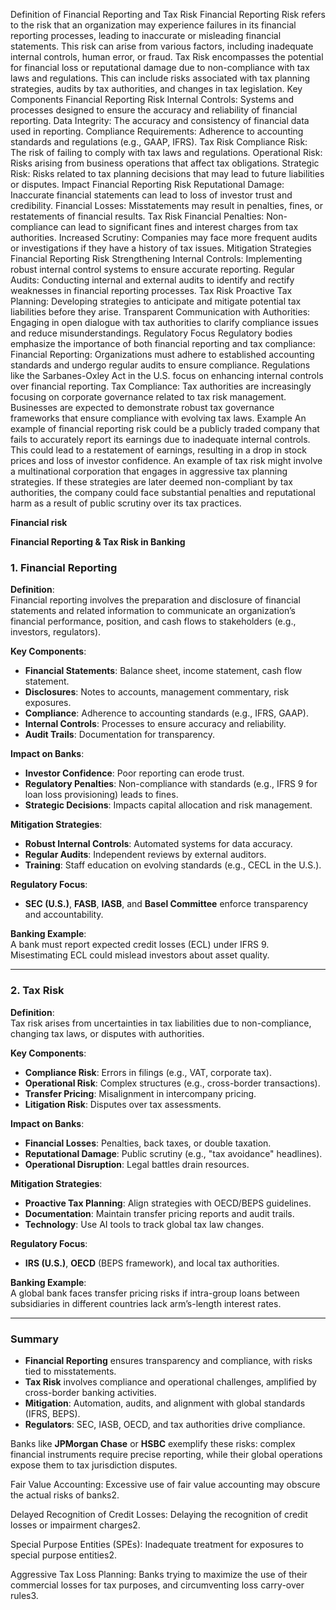 Definition of Financial Reporting and Tax Risk
Financial Reporting Risk refers to the risk that an organization may experience failures in its financial reporting processes, leading to inaccurate or misleading financial statements. This risk can arise from various factors, including inadequate internal controls, human error, or fraud.
Tax Risk encompasses the potential for financial loss or reputational damage due to non-compliance with tax laws and regulations. This can include risks associated with tax planning strategies, audits by tax authorities, and changes in tax legislation.
Key Components
Financial Reporting Risk
Internal Controls: Systems and processes designed to ensure the accuracy and reliability of financial reporting.
Data Integrity: The accuracy and consistency of financial data used in reporting.
Compliance Requirements: Adherence to accounting standards and regulations (e.g., GAAP, IFRS).
Tax Risk
Compliance Risk: The risk of failing to comply with tax laws and regulations.
Operational Risk: Risks arising from business operations that affect tax obligations.
Strategic Risk: Risks related to tax planning decisions that may lead to future liabilities or disputes.
Impact
Financial Reporting Risk
Reputational Damage: Inaccurate financial statements can lead to loss of investor trust and credibility.
Financial Losses: Misstatements may result in penalties, fines, or restatements of financial results.
Tax Risk
Financial Penalties: Non-compliance can lead to significant fines and interest charges from tax authorities.
Increased Scrutiny: Companies may face more frequent audits or investigations if they have a history of tax issues.
Mitigation Strategies
Financial Reporting Risk
Strengthening Internal Controls: Implementing robust internal control systems to ensure accurate reporting.
Regular Audits: Conducting internal and external audits to identify and rectify weaknesses in financial reporting processes.
Tax Risk
Proactive Tax Planning: Developing strategies to anticipate and mitigate potential tax liabilities before they arise.
Transparent Communication with Authorities: Engaging in open dialogue with tax authorities to clarify compliance issues and reduce misunderstandings.
Regulatory Focus
Regulatory bodies emphasize the importance of both financial reporting and tax compliance:
Financial Reporting: Organizations must adhere to established accounting standards and undergo regular audits to ensure compliance. Regulations like the Sarbanes-Oxley Act in the U.S. focus on enhancing internal controls over financial reporting.
Tax Compliance: Tax authorities are increasingly focusing on corporate governance related to tax risk management. Businesses are expected to demonstrate robust tax governance frameworks that ensure compliance with evolving tax laws.
Example
An example of financial reporting risk could be a publicly traded company that fails to accurately report its earnings due to inadequate internal controls. This could lead to a restatement of earnings, resulting in a drop in stock prices and loss of investor confidence.
An example of tax risk might involve a multinational corporation that engages in aggressive tax planning strategies. If these strategies are later deemed non-compliant by tax authorities, the company could face substantial penalties and reputational harm as a result of public scrutiny over its tax practices.


**Financial risk**

**Financial Reporting & Tax Risk in Banking**  

### **1. Financial Reporting**  
**Definition**:  
Financial reporting involves the preparation and disclosure of financial statements and related information to communicate an organization’s financial performance, position, and cash flows to stakeholders (e.g., investors, regulators).  

**Key Components**:  
- **Financial Statements**: Balance sheet, income statement, cash flow statement.  
- **Disclosures**: Notes to accounts, management commentary, risk exposures.  
- **Compliance**: Adherence to accounting standards (e.g., IFRS, GAAP).  
- **Internal Controls**: Processes to ensure accuracy and reliability.  
- **Audit Trails**: Documentation for transparency.  

**Impact on Banks**:  
- **Investor Confidence**: Poor reporting can erode trust.  
- **Regulatory Penalties**: Non-compliance with standards (e.g., IFRS 9 for loan loss provisioning) leads to fines.  
- **Strategic Decisions**: Impacts capital allocation and risk management.  

**Mitigation Strategies**:  
- **Robust Internal Controls**: Automated systems for data accuracy.  
- **Regular Audits**: Independent reviews by external auditors.  
- **Training**: Staff education on evolving standards (e.g., CECL in the U.S.).  

**Regulatory Focus**:  
- **SEC (U.S.)**, **FASB**, **IASB**, and **Basel Committee** enforce transparency and accountability.  

**Banking Example**:  
A bank must report expected credit losses (ECL) under IFRS 9. Misestimating ECL could mislead investors about asset quality.  

---

### **2. Tax Risk**  
**Definition**:  
Tax risk arises from uncertainties in tax liabilities due to non-compliance, changing tax laws, or disputes with authorities.  

**Key Components**:  
- **Compliance Risk**: Errors in filings (e.g., VAT, corporate tax).  
- **Operational Risk**: Complex structures (e.g., cross-border transactions).  
- **Transfer Pricing**: Misalignment in intercompany pricing.  
- **Litigation Risk**: Disputes over tax assessments.  

**Impact on Banks**:  
- **Financial Losses**: Penalties, back taxes, or double taxation.  
- **Reputational Damage**: Public scrutiny (e.g., "tax avoidance" headlines).  
- **Operational Disruption**: Legal battles drain resources.  

**Mitigation Strategies**:  
- **Proactive Tax Planning**: Align strategies with OECD/BEPS guidelines.  
- **Documentation**: Maintain transfer pricing reports and audit trails.  
- **Technology**: Use AI tools to track global tax law changes.  

**Regulatory Focus**:  
- **IRS (U.S.)**, **OECD** (BEPS framework), and local tax authorities.  

**Banking Example**:  
A global bank faces transfer pricing risks if intra-group loans between subsidiaries in different countries lack arm’s-length interest rates.  

---

### **Summary**  
- **Financial Reporting** ensures transparency and compliance, with risks tied to misstatements.  
- **Tax Risk** involves compliance and operational challenges, amplified by cross-border banking activities.  
- **Mitigation**: Automation, audits, and alignment with global standards (IFRS, BEPS).  
- **Regulators**: SEC, IASB, OECD, and tax authorities drive compliance.  

Banks like **JPMorgan Chase** or **HSBC** exemplify these risks: complex financial instruments require precise reporting, while their global operations expose them to tax jurisdiction disputes.


Fair Value Accounting: Excessive use of fair value accounting may obscure the actual risks of banks2.

Delayed Recognition of Credit Losses: Delaying the recognition of credit losses or impairment charges2.

Special Purpose Entities (SPEs): Inadequate treatment for exposures to special purpose entities2.

Aggressive Tax Loss Planning: Banks trying to maximize the use of their commercial losses for tax purposes, and circumventing loss carry-over rules3.
